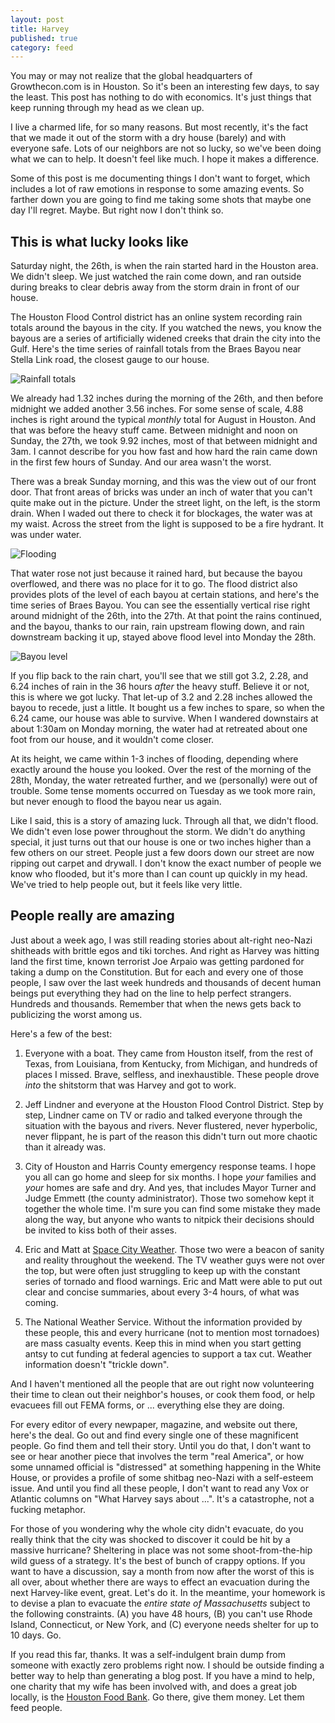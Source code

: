 ```yaml
---
layout: post
title: Harvey
published: true
category: feed
---
```


You may or may not realize that the global headquarters of Growthecon.com is in Houston. So it's been an interesting few days, to say the least. This post has nothing to do with economics. It's just things that keep running through my head as we clean up. 

I live a charmed life, for so many reasons. But most recently, it's the fact that we made it out of the storm with a dry house (barely) and with everyone safe. Lots of our neighbors are not so lucky, so we've been doing what we can to help. It doesn't feel like much. I hope it makes a difference. 

Some of this post is me documenting things I don't want to forget, which includes a lot of raw emotions in response to some amazing events. So farther down you are going to find me taking some shots that maybe one day I'll regret. Maybe. But right now I don't think so.

## This is what lucky looks like
Saturday night, the 26th, is when the rain started hard in the Houston area. We didn't sleep. We just watched the rain come down, and ran outside during breaks to clear debris away from the storm drain in front of our house. 

The Houston Flood Control district has an online system recording rain totals around the bayous in the city. If you watched the news, you know the bayous are a series of artificially widened creeks that drain the city into the Gulf. Here's the time series of rainfall totals from the Braes Bayou near Stella Link road, the closest gauge to our house. 

![Rainfall totals](/assets/harvey_rain.png)

We already had 1.32 inches during the morning of the 26th, and then before midnight we added another 3.56 inches. For some sense of scale, 4.88 inches is right around the typical *monthly* total for August in Houston. And that was before the heavy stuff came. Between midnight and noon on Sunday, the 27th, we took 9.92 inches, most of that between midnight and 3am. I cannot describe for you how fast and how hard the rain came down in the first few hours of Sunday. And our area wasn't the worst. 

There was a break Sunday morning, and this was the view out of our front door. That front areas of bricks was under an inch of water that you can't quite make out in the picture. Under the street light, on the left, is the storm drain. When I waded out there to check it for blockages, the water was at my waist. Across the street from the light is supposed to be a fire hydrant. It was under water. 

![Flooding](/assets/harvey_worst.png)

That water rose not just because it rained hard, but because the bayou overflowed, and there was no place for it to go. The flood district also provides plots of the level of each bayou at certain stations, and here's the time series of Braes Bayou. You can see the essentially vertical rise right around midnight of the 26th, into the 27th. At that point the rains continued, and the bayou, thanks to our rain, rain upstream flowing down, and rain downstream backing it up, stayed above flood level into Monday the 28th. 

![Bayou level](/assets/harvey_bayou.png)

If you flip back to the rain chart, you'll see that we still got 3.2, 2.28, and 6.24 inches of rain in the 36 hours *after* the heavy stuff. Believe it or not, this is where we got lucky. That let-up of 3.2 and 2.28 inches allowed the bayou to recede, just a little. It bought us a few inches to spare, so when the 6.24 came, our house was able to survive. When I wandered downstairs at about 1:30am on Monday morning, the water had at retreated about one foot from our house, and it wouldn't come closer. 

At its height, we came within 1-3 inches of flooding, depending where exactly around the house you looked. Over the rest of the morning of the 28th, Monday, the water retreated further, and we (personally) were out of trouble. Some tense moments occurred on Tuesday as we took more rain, but never enough to flood the bayou near us again. 

Like I said, this is a story of amazing luck. Through all that, we didn't flood. We didn't even lose power throughout the storm. We didn't do anything special, it just turns out that our house is one or two inches higher than a few others on our street. People just a few doors down our street are now ripping out carpet and drywall. I don't know the exact number of people we know who flooded, but it's more than I can count up quickly in my head. We've tried to help people out, but it feels like very little.

## People really are amazing
Just about a week ago, I was still reading stories about alt-right neo-Nazi shitheads with brittle egos and tiki torches. And right as Harvey was hitting land the first time, known terrorist Joe Arpaio was getting pardoned for taking a dump on the Constitution. But for each and every one of those people, I saw over the last week hundreds and thousands of decent human beings put everything they had on the line to help perfect strangers. Hundreds and thousands. Remember that when the news gets back to publicizing the worst among us.

Here's a few of the best:

1. Everyone with a boat. They came from Houston itself, from the rest of Texas, from Louisiana, from Kentucky, from Michigan, and hundreds of places I missed. Brave, selfless, and inexhaustible. These people drove *into* the shitstorm that was Harvey and got to work. 

2. Jeff Lindner and everyone at the Houston Flood Control District. Step by step, Lindner came on TV or radio and talked everyone through the situation with the bayous and rivers. Never flustered, never hyperbolic, never flippant, he is part of the reason this didn't turn out more chaotic than it already was.

3. City of Houston and Harris County emergency response teams. I hope you all can go home and sleep for six months. I hope *your* families and *your* homes are safe and dry. And yes, that includes Mayor Turner and Judge Emmett (the county administrator). Those two somehow kept it together the whole time. I'm sure you can find some mistake they made along the way, but anyone who wants to nitpick their decisions should be invited to kiss both of their asses.

4. Eric and Matt at [Space City Weather](https://spacecityweather.com). Those two were a beacon of sanity and reality throughout the weekend. The TV weather guys were not over the top, but were often just struggling to keep up with the constant series of tornado and flood warnings. Eric and Matt were able to put out clear and concise summaries, about every 3-4 hours, of what was coming. 

5. The National Weather Service. Without the information provided by these people, this and every hurricane (not to mention most tornadoes) are mass casualty events. Keep this in mind when you start getting antsy to cut funding at federal agencies to support a tax cut. Weather information doesn't "trickle down".

And I haven't mentioned all the people that are out right now volunteering their time to clean out their neighbor's houses, or cook them food, or help evacuees fill out FEMA forms, or ... everything else they are doing. 

For every editor of every newpaper, magazine, and website out there, here's the deal. Go out and find every single one of these magnificent people. Go find them and tell their story. Until you do that, I don't want to see or hear another piece that involves the term "real America", or how some unnamed official is "distressed" at something happening in the White House, or provides a profile of some shitbag neo-Nazi with a self-esteem issue. And until you find all these people, I don't want to read any Vox or Atlantic columns on "What Harvey says about ...". It's a catastrophe, not a fucking metaphor.

For those of you wondering why the whole city didn't evacuate, do you really think that the city was shocked to discover it could be hit by a massive hurricane? Sheltering in place was not some shoot-from-the-hip wild guess of a strategy. It's the best of bunch of crappy options. If you want to have a discussion, say a month from now after the worst of this is all over, about whether there are ways to effect an evacuation during the next Harvey-like event, great. Let's do it. In the meantime, your homework is to devise a plan to evacuate the *entire state of Massachusetts* subject to the following constraints. (A) you have 48 hours, (B) you can't use Rhode Island, Connecticut, or New York, and (C) everyone needs shelter for up to 10 days. Go.

If you read this far, thanks. It was a self-indulgent brain dump from someone with exactly zero problems right now. I should be outside finding a better way to help than generating a blog post. If you have a mind to help, one charity that my wife has been involved with, and does a great job locally, is the [Houston Food Bank](http://www.houstonfoodbank.org). Go there, give them money. Let them feed people. 